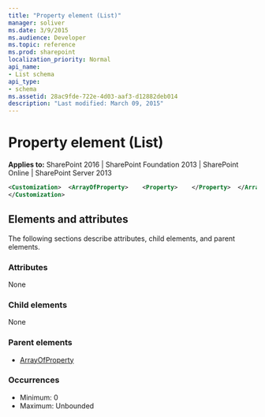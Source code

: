 ```yaml
---
title: "Property element (List)"
manager: soliver
ms.date: 3/9/2015
ms.audience: Developer
ms.topic: reference
ms.prod: sharepoint
localization_priority: Normal
api_name:
- List schema
api_type:
- schema
ms.assetid: 28ac9fde-722e-4d03-aaf3-d12882deb014
description: "Last modified: March 09, 2015"
---
```


# Property element (List)

**Applies to:** SharePoint 2016 | SharePoint Foundation 2013 | SharePoint Online | SharePoint Server 2013
  
```XML
<Customization>  <ArrayOfProperty>    <Property>    </Property>  </ArrayOfProperty>
</Customization>
```

## Elements and attributes

The following sections describe attributes, child elements, and parent elements.

### Attributes

None
   
### Child elements

None
   
### Parent elements

- [ArrayOfProperty](arrayofproperty-element-list.md)
   
### Occurrences

- Minimum: 0
- Maximum: Unbounded  

<br/> 
   

